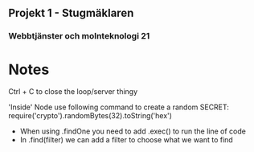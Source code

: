 ## Projekt 1 - Stugmäklaren
### Webbtjänster och molnteknologi 21

# Notes
Ctrl + C to close the loop/server thingy

'Inside' Node use following command to create a random SECRET:
require('crypto').randomBytes(32).toString('hex')

- When using .findOne you need to add .exec() to run the line of code
- In .find(filter) we can add a filter to choose what we want to find